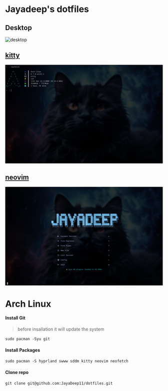 # Jayadeep's dotfiles

## Desktop 
![desktop](./wallpapers/static/desktop.png)

## [kitty](https://github.com/JayaDeep11/dotfiles/tree/main/kitty)
![desktop](./wallpapers/static/kitty.png)

## [neovim](https://github.com/JayaDeep11/dotfiles/tree/main/nvim)
![Greeting](./wallpapers/static/neovim.png)


# Arch Linux

#### Install Git

> before insallation it will update the system
```
sudo pacman -Syu git 
```

#### Install Packages

```
sudo pacman -S hyprland swww sddm kitty neovim neofetch 
```

#### Clone repo
```
git clone git@github.com:JayaDeep11/dotfiles.git
```
